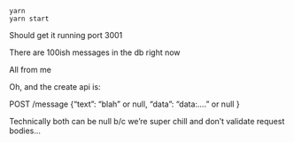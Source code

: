 ```
yarn
yarn start
```

Should get it running port 3001

There are 100ish messages in the db right now

All from me

Oh, and the create api is:

POST /message
{“text”: “blah” or null,
“data”: “data:….” or null
}

Technically both can be null b/c we’re super chill and don’t validate request bodies...
